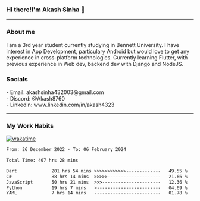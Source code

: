 <h3>Hi there!I'm Akash Sinha 👋</h3>

--- 

<h3>About me</h3>
I am a 3rd year student currently studying in Bennett University. I have interest in App Development, particulary Android but would love to get any experience in cross-platform technologies. Currently learning Flutter, with previous experience in Web dev, backend dev with Django and NodeJS.

<h3>Socials</h3>
 - Email: akashsinha432003@gmail.com<br>
 - Discord: @Akash8760<br>
 - LinkedIn: www.linkedin.com/in/akash4323<br>


---

<h3>My Work Habits</h3>

[![wakatime](https://wakatime.com/badge/user/938b2951-49cf-4810-9b9e-c17cde3d3343.svg)](https://wakatime.com/@938b2951-49cf-4810-9b9e-c17cde3d3343)

<!--START_SECTION:waka-->

```txt
From: 26 December 2022 - To: 06 February 2024

Total Time: 407 hrs 28 mins

Dart             201 hrs 54 mins >>>>>>>>>>>>-------------   49.55 %
C#               88 hrs 14 mins  >>>>>--------------------   21.66 %
JavaScript       50 hrs 21 mins  >>>----------------------   12.36 %
Python           19 hrs 7 mins   >------------------------   04.69 %
YAML             7 hrs 14 mins   -------------------------   01.78 %
```

<!--END_SECTION:waka-->

